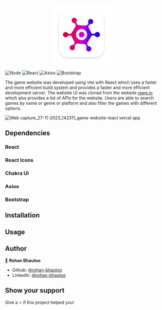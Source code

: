 <p align="center">
  <img width="200px" src="src/assets/logo.webp" alt="logo" border="0">
</p>
<p>
  <img alt="Node" src="https://img.shields.io/npm/v/npm.svg?logo=nodedotjs" />
  <img alt="React" src="https://img.shields.io/npm/v/react.svg?logo=react&label=React" />
  <img alt="Axios" src="https://img.shields.io/npm/v/axios.svg?logo=axios&label=Axios" />
  <img alt="Bootstrap" src="https://img.shields.io/npm/v/bootstrap.svg?logo=bootstrap&label=Bootstrap" />
</p>

The game website was developed using vite with React which uses a faster and more efficient build system and provides a faster and more efficient development server. The website UI was cloned from the website [rawg.io](https://rawg.io/) which also provides a list of APIs for the website. Users are able to search games by name or genre or platform and also filter the games with different options.

![Web capture_27-11-2023_142311_game-website-react vercel app](https://github.com/rohan-bhautoo/Game-Website-React/assets/47154593/cdb28ff2-dc45-4c10-9174-db9613ed3ed3)

## Dependencies

### React
### React Icons
### Chakra UI
### Axios
### Bootstrap

## Installation

## Usage

## Author

👤 **Rohan Bhautoo**

* Github: [@rohan-bhautoo](https://github.com/rohan-bhautoo)
* LinkedIn: [@rohan-bhautoo](https://linkedin.com/in/rohan-bhautoo)

## Show your support

Give a ⭐️ if this project helped you!
